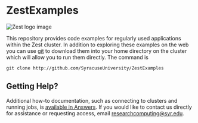 # ZestExamples

![Zest logo image](https://researchcomputing.syr.edu/wp-content/uploads/mathew-schwartz-P-WWHRF7qe0-unsplash-620x413-1-1.jpg)

This repository provides code examples for regularly used applications within the Zest cluster.  In addition to exploring these examples on the web you can 
use [git](https://www.w3schools.com/git/git_intro.asp?remote=github)
to download them into your home directory on the cluster which will allow you to run them directly.  The command is

```
git clone http://github.com/SyracuseUniversity/ZestExamples
```

## Getting Help? 

Additional how-to documentation, such as connecting to clusters and running jobs, is [available in Answers](https://su-jsm.atlassian.net/l/cp/rXELeT7T). If you would like to contact us directly for assistance or requesting access, email [researchcomputing@syr.edu](mailto:researchcomputing@syr.edu).
